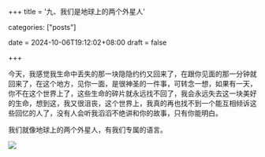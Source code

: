 +++
title = '九、我们是地球上的两个外星人'

categories: ["posts\"]

date = 2024-10-06T19:12:02+08:00
draft = false



+++

今天，我感觉我生命中丢失的那一块隐隐约约又回来了，在跟你见面的那一分钟就回来了，在这个地方，见你一面，是很神圣的一件事，可转念一想，如果有一天，你不在这个世界上了，这些生命的碎片就永远找不回了，我会永远失去这一块美好的生命，想到这，我又很沮丧，这个世界上，我真的再也找不到一个能互相倾诉这些回忆的人了，没有人会听我滔滔不绝讲和你的故事，只有你能明白。

我们就像地球上的两个外星人，有我们专属的语言。

![](https://gitee.com/huangzejie/drawing-bed/raw/master/202410061923308.jpeg)
